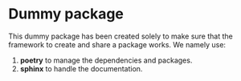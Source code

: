 # Dummy package

This dummy package has been created solely to make sure that the framework to create and share a package works.
We namely use:

1. **poetry** to manage the dependencies and packages.
2. **sphinx** to handle the documentation.